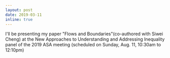 ```yaml
---
layout: post
date: 2019-03-11
inline: true
---
```


I'll be presenting my paper "Flows and Boundaries"(co-authored with Siwei Cheng) at the New Approaches to Understanding and Addressing Inequality panel of the 2019 ASA meeting (scheduled on Sunday, Aug. 11, 10:30am to 12:10pm)